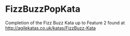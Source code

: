 # FizzBuzzPopKata
Completion of the Fizz Buzz Kata up to Feature 2 found at http://agilekatas.co.uk/katas/FizzBuzz-Kata

